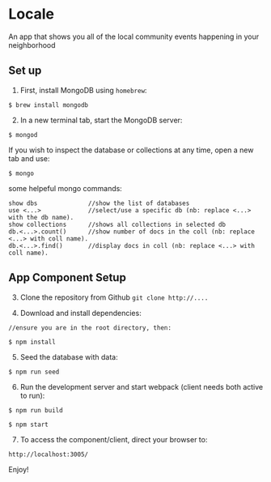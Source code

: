 # Locale
An app that shows you all of the local community events happening in your neighborhood

## Set up

1.  First, install MongoDB using `homebrew`:
```
$ brew install mongodb
```

2.  In a new terminal tab, start the MongoDB server:
```
$ mongod
```

If you wish to inspect the database or collections at any time, open a new tab and  use:
```
$ mongo

```

some helpeful mongo commands:
```
show dbs              //show the list of databases
use <...>             //select/use a specific db (nb: replace <...> with the db name).
show collections      //shows all collections in selected db
db.<...>.count()      //show number of docs in the coll (nb: replace <...> with coll name).
db.<...>.find()       //display docs in coll (nb: replace <...> with coll name).

```

## App Component Setup

3. Clone the repository from Github `git clone http://....` 

4. Download and install dependencies:
```
//ensure you are in the root directory, then:

$ npm install
```


5. Seed the database with data:
```
$ npm run seed

```

6. Run the development server and start webpack (client needs both active to run):

```
$ npm run build

$ npm start

```

7. To access the component/client, direct your browser to:
```
http://localhost:3005/
```

Enjoy!
